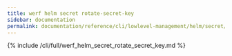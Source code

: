 ```yaml
---
title: werf helm secret rotate-secret-key
sidebar: documentation
permalink: documentation/reference/cli/lowlevel-management/helm/secret/rotate_secret_key.html
---
```


{% include /cli/full/werf_helm_secret_rotate_secret_key.md %}
